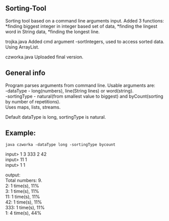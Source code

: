 ## Sorting-Tool

Sorting tool based on a command line arguments input. Added 3 functions:
*finding biggest integer in integer based set of data,
*finding the lingest word in String data,
*finding the longest line.

trojka.java Added cmd argument -sortIntegers, used to access sorted data. Using ArrayList.

czworka.java Uploaded final version. 

## General info
Program parses arguments from command line. Usable arguments are:  
-dataType - long(numbers), line(String lines) or word(string).  
-sortingType - natural(from smallest value to biggest) and byCount(sorting by number of repetitions).  
Uses maps, lists, streams.
  
Default dataType is long, sortingType is natural.


## Example:
`java czworka -dataType long -sortingType bycount`

input> 1 3 333 2 42  
input> 11 1  
input> 1           1  

output:  
Total numbers: 9.  
2: 1 time(s), 11%  
3: 1 time(s), 11%  
11: 1 time(s), 11%  
42: 1 time(s), 11%  
333: 1 time(s), 11%  
1: 4 time(s), 44%  
